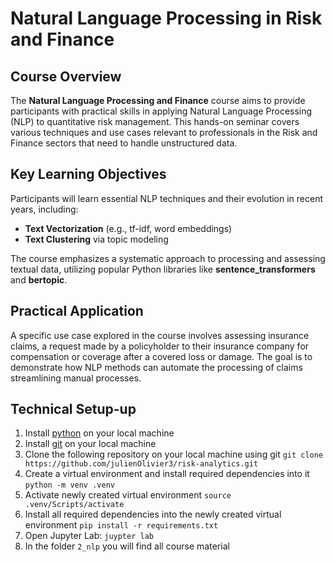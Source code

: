 # Natural Language Processing in Risk and Finance

## Course Overview

The **Natural Language Processing and Finance** course aims to provide participants with practical skills in applying Natural Language Processing (NLP) to quantitative risk management. This hands-on seminar covers various techniques and use cases relevant to professionals in the Risk and Finance sectors that need to handle unstructured data.

## Key Learning Objectives

Participants will learn essential NLP techniques and their evolution in recent years, including:
- **Text Vectorization** (e.g., tf-idf, word embeddings)
- **Text Clustering** via topic modeling

The course emphasizes a systematic approach to processing and assessing textual data, utilizing popular Python libraries like **sentence_transformers** and **bertopic**.

## Practical Application

A specific use case explored in the course involves assessing insurance claims, a request made by a policyholder to their insurance company for compensation or coverage after a covered loss or damage. The goal is to demonstrate how NLP methods can automate the processing of claims streamlining manual processes.

## Technical Setup-up
1. Install [python](https://www.python.org/downloads/release/python-3120/) on your local machine
1. Install [git](https://git-scm.com/downloads) on your local machine
1. Clone the following repository on your local machine using git
    `git clone https://github.com/julienOlivier3/risk-analytics.git`
1. Create a virtual environment and install required dependencies into it
    `python -m venv .venv`
1. Activate newly created virtual environment
    `source .venv/Scripts/activate`
1. Install all required dependencies into the newly created virtual environment
    `pip install -r requirements.txt`
1. Open Jupyter Lab:
    `juypter lab`
1. In the folder `2_nlp` you will find all course material